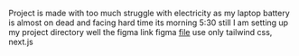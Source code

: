 Project is made with too much struggle with electricity as my laptop battery is almost on dead and facing hard time its morning 5:30 still I am setting up my project directory well the figma link
figma [file](https://www.figma.com/design/DD0Ae9dI6xm8kxfBH9Tp36/Task?node-id=0-1)
use only tailwind css, next.js